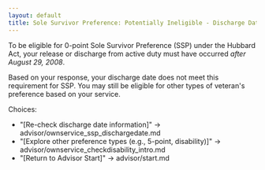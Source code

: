 ```yaml
---
layout: default
title: Sole Survivor Preference: Potentially Ineligible - Discharge Date Not Met
---
```


To be eligible for 0-point Sole Survivor Preference (SSP) under the Hubbard Act, your release or discharge from active duty must have occurred *after August 29, 2008*.

Based on your response, your discharge date does not meet this requirement for SSP. You may still be eligible for other types of veteran's preference based on your service.

Choices:
* "[Re-check discharge date information]" -> advisor/ownservice_ssp_dischargedate.md
* "[Explore other preference types (e.g., 5-point, disability)]" -> advisor/ownservice_checkdisability_intro.md
* "[Return to Advisor Start]" -> advisor/start.md

